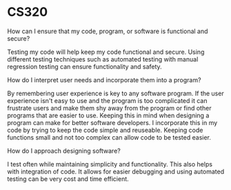 # CS320
How can I ensure that my code, program, or software is functional and secure?

Testing my code will help keep my code functional and secure. Using different testing techniques such as automated testing with manual regression testing can ensure functionality and safety.

How do I interpret user needs and incorporate them into a program?

By remembering user experience is key to any software program. If the user experience isn't easy to use and the program is too complicated it can frustrate users and make them shy away from the program or find other programs that are easier to use. Keeping this in mind when designing a program can make for better software developers. I incorporate this in my code by trying to keep the code simple and reuseable. Keeping code functions small and not too complex can allow code to be tested easier.

How do I approach designing software?

I test often while maintaining simplicity and functionality. This also helps with integration of code. It allows for easier debugging and using automated testing can be very cost and time efficient.
